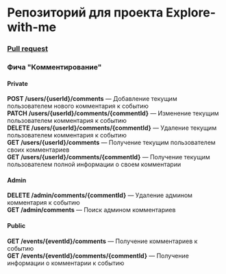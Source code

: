 # Репозиторий для проекта  Explore-with-me

### <a href="https://github.com/IgorAtafev/java-explore-with-me/pull/5">Pull request</a>

### Фича "Комментирование"

#### Private
**POST /users/{userId}/comments** — Добавление текущим пользователем нового комментария к событию  
**PATCH /users/{userId}/comments/{commentId}** — Изменение текущим пользователем комментария к событию  
**DELETE /users/{userId}/comments/{commentId}** — Удаление текущим пользователем комментария к событию  
**GET /users/{userId}/comments** — Получение текущим пользователем своих комментариев  
**GET /users/{userId}/comments/{commentId}** — Получение текущим пользователем полной информации о своем комментарии  

#### Admin
**DELETE /admin/comments/{commentId}** — Удаление админом комментария к событию  
**GET /admin/comments** — Поиск админом комментариев  

#### Public  
**GET /events/{eventId}/comments** — Получение комментариев к событию  
**GET /events/{eventId}/comments/{commentId}** — Получение информации о комментарии к событию  